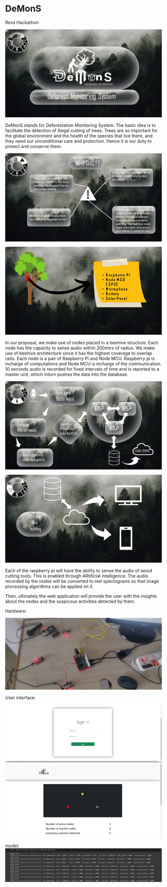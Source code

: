 # DeMonS
Reva Hackathon

![slide1](https://github.com/HarshithDR/DeMonS/blob/main/slide2.jpeg?raw=true)

DeMonS stands for Deforestation Monitoring System. The basic idea is to facilitate the detection of illegal cutting of trees.
Trees are so important for the global environment and the health of the species that live there, and they need our unconditional care and protection. Hence it is our duty to protect and conserve them.

![slide2](https://github.com/HarshithDR/DeMonS/blob/main/slide3.jpeg?raw=true)

![slide3](https://github.com/HarshithDR/DeMonS/blob/main/slide4.jpeg?raw=true)

In our proposal, we make use of nodes placed in a beehive structure. Each node has the capacity to sense audio within 200mtrs of radius. We make use of beehive architecture since it has the highest coverage to overlap ratio.
Each node is a pair of Raspberry Pi and Node MCU. Raspberry pi is incharge of computations and Node MCU is incharge of the communication.
10 seconds audio is recorded for fixed intervals of time and is reported to a master unit, which inturn pushes the data into the database.

![slide4](https://github.com/HarshithDR/DeMonS/blob/main/slide5.jpeg?raw=true)

![slide5](https://github.com/HarshithDR/DeMonS/blob/main/slide6.jpeg?raw=true)

Each of the raspberry pi will have the ability to sense the audio of wood cutting tools. This is enabled through ARtificial intelligence.
The audio recorded by the nodes will be converted to mel spectograms so that image processing algorithms can be applied on it.

Then, ultimately the web application will provide the user with the insights about the nodes and the suspicous activities detected by them.

Hardware:

![hardware](https://github.com/HarshithDR/DeMonS/blob/main/hardware.jpeg?raw=true)

User interface: 

![login page](https://github.com/HarshithDR/DeMonS/blob/main/webpage2.png?raw=true)
![status page](https://github.com/HarshithDR/DeMonS/blob/main/webpage1.png?raw=true)

model: 
![model training](https://github.com/HarshithDR/DeMonS/blob/main/model_training.jpeg?raw=true)
